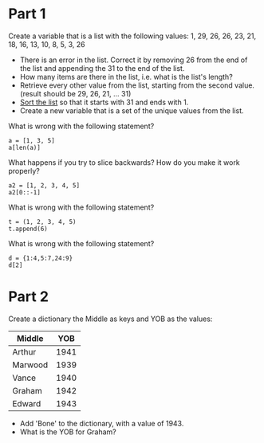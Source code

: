 # Part 1

Create a variable that is a list with the following values: 1, 29, 26, 26, 23, 21, 18, 16, 13, 10, 8, 5, 3, 26

* There is an error in the list. Correct it by removing 26 from the end of the list and appending the 31 to the end of the list.
* How many items are there in the list, i.e. what is the list's length?
* Retrieve every other value from the list, starting from the second value. (result should be 29, 26, 21, ... 31)
* [Sort the list](https://docs.python.org/2/tutorial/datastructures.html#more-on-lists) so that it starts with 31 and ends with 1.
* Create a new variable that is a set of the unique values from the list.

What is wrong with the following statement?

```
a = [1, 3, 5]
a[len(a)]
```

What happens if you try to slice backwards? How do you make it work properly?

```
a2 = [1, 2, 3, 4, 5]
a2[0::-1]
```

What is wrong with the following statement?

```
t = (1, 2, 3, 4, 5)
t.append(6)
```

What is wrong with the following statement?

```
d = {1:4,5:7,24:9}
d[2]
```

# Part 2
   
Create a dictionary the Middle as keys and YOB as the values:

| Middle  | YOB |
|---------|-----|
|Arthur   | 1941|
|Marwood  | 1939|
|Vance    | 1940|
|Graham   | 1942|
|Edward   | 1943|

* Add 'Bone' to the dictionary, with a value of 1943.
* What is the YOB for Graham?

